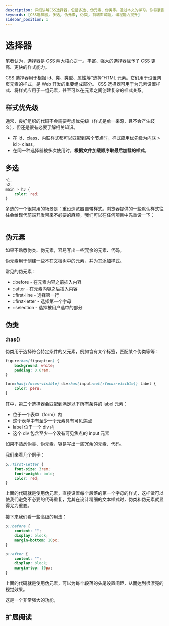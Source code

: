 ```yaml
---
description: 详细讲解CSS选择器，包括多选、伪元素、伪类等。通过本文的学习，你将掌握CSS选择器的强大功能，为更复杂的Web应用打下坚实基础。
keywords: [CSS选择器, 多选, 伪元素, 伪类, 前端面试题, 编程能力提升]
sidebar_position: 1
---
```


# 选择器

笔者认为，选择器是 CSS 两大核心之一。丰富、强大的选择器赋予了 CSS 更高、更快的样式能力。

CSS 选择器用于根据 id、类、类型、属性等“选择”HTML 元素。它们用于设置网页元素的样式，是 Web 开发的重要组成部分。 CSS 选择器可用于为元素设置样式、将样式应用于一组元素，甚至可以在元素之间创建复杂的样式关系。

## 样式优先级

通常，良好组织的代码不会需要考虑优先级（样式是单一来源，且不会产生歧义），但还是很有必要了解相关知识。

-   在 id、class、内联样式都可以匹配到某个节点时，样式应用优先级为内联 > id > class。
-   在同一种选择器被多次使用时，**根据文件加载顺序取最后加载的样式**。

## 多选

```css
h1,
h2,
main > h3 {
	color: red;
}
```

多选的一个很常用的场景是：重设浏览器自带样式。浏览器提供的一些默认样式往往会给现代前端开发带来不必要的麻烦，我们可以在任何项目中先重设一下：

```css

```

## 伪元素

如果不熟悉伪类、伪元素，容易写出一些冗余的元素、代码。

伪元素用于创建一些不在文档树中的元素，并为其添加样式。

常见的伪元素：

-   ::before - 在元素内容之前插入内容
-   ::after - 在元素内容之后插入内容
-   ::first-line - 选择第一行
-   ::first-letter - 选择第一个字母
-   ::selection - 选择被用户选中的部分

## 伪类

### :has()

伪类用于选择符合特定条件的父元素，例如含有某个标签，匹配某个伪类等等：

```css
figure:has(figcaption) {
	background: white;
	padding: 0.6rem;
}

form:has(:focus-visible) div:has(input:not(:focus-visible)) label {
	color: peru;
}
```

其中，第二个选择器会匹配到满足以下所有条件的 label 元素：

-   位于一个表单（form）内
-   这个表单中有至少一个元素具有可见焦点
-   label 位于一个 div 内
-   这个 div 包含至少一个没有可见焦点的 input 元素

如果不熟悉伪类、伪元素，容易写出一些冗余的元素、代码。

我们来看几个例子：

```css
p::first-letter {
	font-size: 3rem;
	font-weight: bold;
	color: red;
}
```

上面的代码就是使用伪元素，直接设置每个段落的第一个字母的样式，这样做可以使我们避免不必要的代码重复，尤其在设计精细的文本样式时，伪类和伪元素就显得尤为重要。

接下来我们看一些高级的用法：

```css
p::before {
	content: "";
	display: block;
	margin-bottom: 10px;
}

p::after {
	content: "";
	display: block;
	margin-top: 10px;
}
```

上面的代码就是使用伪元素，可以为每个段落的头尾设置间距，从而达到很漂亮的视觉效果。

这是一个非常强大的功能，

## 扩展阅读
